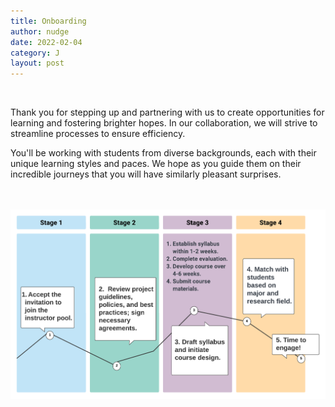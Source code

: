 ```yaml
---
title: Onboarding
author: nudge
date: 2022-02-04
category: J
layout: post
---
```

<br>

Thank you for stepping up and partnering with us to create opportunities for learning and fostering brighter hopes. In our collaboration, we will strive to streamline processes to ensure efficiency. 

You'll be working with students from diverse backgrounds, each with their unique learning styles and paces. We hope as you guide them on their incredible journeys that you will have similarly pleasant surprises.
<br>
<br>
<br>

![Course Image](https://raw.githubusercontent.com/eevvaayou/eevvaayou.github.io/master/course2.png)

<br>
<br>
